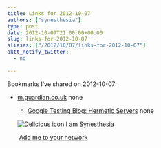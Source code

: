 ```yaml
---
title: Links for 2012-10-07
authors: ["synesthesia"]
type: post
date: 2012-10-07T21:00:00+00:00
slug: links-for-2012-10-07 
aliases: ["/2012/10/07/links-for-2012-10-07"]
aktt_notify_twitter:
  - no

---
```

Bookmarks I&#8217;ve shared on 2012-10-07:

  * [m.guardian.co.uk][1] 
    none</li> 
    
      * [Google Testing Blog: Hermetic Servers][2] 
        none</li> </ul> 
        
        <p class="deliciouslink">
          <a href="https://del.icio.us/synesthesia" title="See all my bookmarks on del.icio.us"><img src="https://www.synesthesia.co.uk/images/deliciousicon.jpg" alt="Delicious icon" /></a>&nbsp;I am <a href="https://del.icio.us/synesthesia" title="See all my bookmarks on del.icio.us">Synesthesia</a>
        </p>
        
        <p class="deliciouslink">
          <a href="https://del.icio.us/network?add=synesthesia" title="Add me to your del.icio.us network"><img src="https://www.synesthesia.co.uk/images/add.gif" alt="" /></a>&nbsp;<a href="https://del.icio.us/network?add=synesthesia" title="Add me to your del.icio.us network">Add me to your network</a>
        </p>

 [1]: https://m.guardian.co.uk/news/datablog/2012/oct/05/educational-inequality-scotland-data?cat=news
 [2]: https://googletesting.blogspot.it/2012/10/hermetic-servers.html?m=1